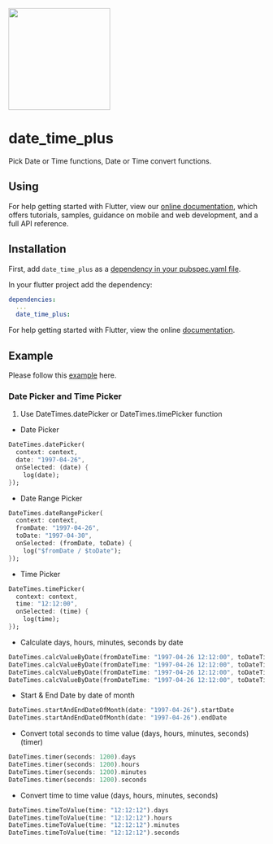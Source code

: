 [<img src="https://datadirr.com/datadirr.png" width="200" />](https://datadirr.com)


# date_time_plus

Pick Date or Time functions, Date or Time convert functions.

## Using

For help getting started with Flutter, view our
[online documentation](https://pub.dev/documentation/date_time_plus/latest), which offers tutorials,
samples, guidance on mobile and web development, and a full API reference.

## Installation

First, add `date_time_plus` as a [dependency in your pubspec.yaml file](https://flutter.dev/docs/development/platform-integration/platform-channels).

In your flutter project add the dependency:

```yml
dependencies:
  ...
  date_time_plus:
```

For help getting started with Flutter, view the online
[documentation](https://flutter.io/).

## Example

Please follow this [example](https://github.com/datadirr/date_time_plus/tree/master/example) here.


### Date Picker and Time Picker

1. Use DateTimes.datePicker or DateTimes.timePicker function

* Date Picker
```dart
DateTimes.datePicker(
  context: context,
  date: "1997-04-26",
  onSelected: (date) {
    log(date);
});
```

* Date Range Picker
```dart
DateTimes.dateRangePicker(
  context: context,
  fromDate: "1997-04-26",
  toDate: "1997-04-30",
  onSelected: (fromDate, toDate) {
    log("$fromDate / $toDate");
});
```

* Time Picker
```dart
DateTimes.timePicker(
  context: context,
  time: "12:12:00",
  onSelected: (time) {
    log(time);
});
```


* Calculate days, hours, minutes, seconds by date
```dart
DateTimes.calcValueByDate(fromDateTime: "1997-04-26 12:12:00", toDateTime: "1997-04-30 12:12:00").days
DateTimes.calcValueByDate(fromDateTime: "1997-04-26 12:12:00", toDateTime: "1997-04-30 12:12:00").hours
DateTimes.calcValueByDate(fromDateTime: "1997-04-26 12:12:00", toDateTime: "1997-04-30 12:12:00").minutes
DateTimes.calcValueByDate(fromDateTime: "1997-04-26 12:12:00", toDateTime: "1997-04-30 12:12:00").seconds
```

* Start & End Date by date of month
```dart
DateTimes.startAndEndDateOfMonth(date: "1997-04-26").startDate
DateTimes.startAndEndDateOfMonth(date: "1997-04-26").endDate
```

* Convert total seconds to time value (days, hours, minutes, seconds) (timer)
```dart
DateTimes.timer(seconds: 1200).days
DateTimes.timer(seconds: 1200).hours
DateTimes.timer(seconds: 1200).minutes
DateTimes.timer(seconds: 1200).seconds
```

* Convert time to time value (days, hours, minutes, seconds)
```dart
DateTimes.timeToValue(time: "12:12:12").days
DateTimes.timeToValue(time: "12:12:12").hours
DateTimes.timeToValue(time: "12:12:12").minutes
DateTimes.timeToValue(time: "12:12:12").seconds
```

